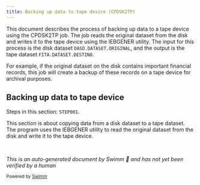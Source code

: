 ```yaml
---
title: Backing up data to tape device (CPDSK2TP)
---
```

This document describes the process of backing up data to a tape device using the CPDSK2TP job. The job reads the original dataset from the disk and writes it to the tape device using the IEBGENER utility. The input for this process is the disk dataset `DASD.DATASET.ORIGINAL`, and the output is the tape dataset `FITA.DATASET.DESTINO`.

For example, if the original dataset on the disk contains important financial records, this job will create a backup of these records on a tape device for archival purposes.

## Backing up data to tape device

Steps in this section: `STEP001`.

This section is about copying data from a disk dataset to a tape dataset. The program uses the IEBGENER utility to read the original dataset from the disk and write it to the tape device.

&nbsp;

*This is an auto-generated document by Swimm 🌊 and has not yet been verified by a human*

<SwmMeta version="3.0.0" repo-id="Z2l0aHViJTNBJTNBbWFpbmZyYW1lJTNBJTNBU3dpbW0tRGVtbw==" repo-name="mainframe"><sup>Powered by [Swimm](/)</sup></SwmMeta>
